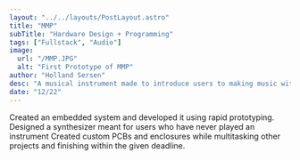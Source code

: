 ```yaml
---
layout: "../../layouts/PostLayout.astro"
title: "MMP"
subTitle: "Hardware Design + Programming"
tags: ["Fullstack", "Audio"]
image:
  url: "/MMP.JPG"
  alt: "First Prototype of MMP"
author: "Holland Sersen"
desc: "A musical instrument made to introduce users to making music with technology"
date: "12/22"
---
```


Created an embedded system and developed it using rapid prototyping. 
Designed a synthesizer meant for users who have never played an instrument
Created custom PCBs and enclosures while multitasking other projects and finishing within the given deadline.
